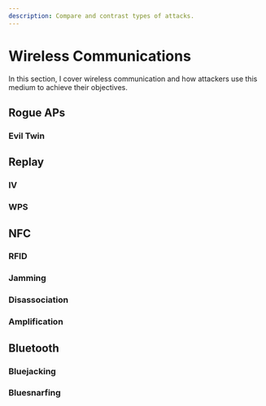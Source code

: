 ```yaml
---
description: Compare and contrast types of attacks.
---
```


# Wireless Communications

In this section, I cover wireless communication and how attackers use this medium to achieve their objectives. 

## Rogue APs

### Evil Twin

## Replay

### IV

### WPS

## NFC

### RFID

### Jamming

### Disassociation

### Amplification  

## Bluetooth

### Bluejacking

### Bluesnarfing



